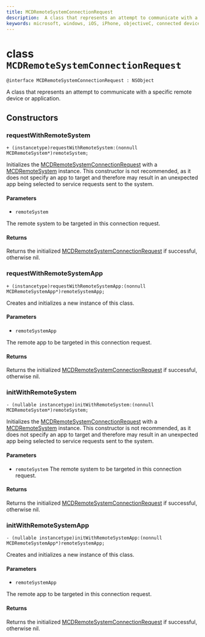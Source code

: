 ```yaml
---
title: MCDRemoteSystemConnectionRequest
description:  A class that represents an attempt to communicate with a specific remote device or application.
keywords: microsoft, windows, iOS, iPhone, objectiveC, connected devices, Project Rome
---
```


# class `MCDRemoteSystemConnectionRequest` 

```
@interface MCDRemoteSystemConnectionRequest : NSObject
```  

A class that represents an attempt to communicate with a specific remote device or application.

## Constructors

### requestWithRemoteSystem
`+ (instancetype)requestWithRemoteSystem:(nonnull MCDRemoteSystem*)remoteSystem;`

Initializes the [MCDRemoteSystemConnectionRequest](MCDRemoteSystemConnectionRequest.md) with a [MCDRemoteSystem](../remotesystem/MCDRemoteSystem.md) instance. This constructor is not recommended, as it does not specify an app to target and therefore may result in an unexpected app being selected to service requests sent to the system.

#### Parameters
* `remoteSystem` 

The remote system to be targeted in this connection request.

#### Returns
Returns the initialized [MCDRemoteSystemConnectionRequest](MCDRemoteSystemConnectionRequest.md) if successful, otherwise nil.

### requestWithRemoteSystemApp
`+ (instancetype)requestWithRemoteSystemApp:(nonnull MCDRemoteSystemApp*)remoteSystemApp;`

Creates and initializes a new instance of this class.

#### Parameters
* `remoteSystemApp` 

The remote app to be targeted in this connection request.

#### Returns
Returns the initialized [MCDRemoteSystemConnectionRequest](MCDRemoteSystemConnectionRequest.md) if successful, otherwise nil.

### initWithRemoteSystem
`- (nullable instancetype)initWithRemoteSystem:(nonnull MCDRemoteSystem*)remoteSystem;`

Initializes the [MCDRemoteSystemConnectionRequest](MCDRemoteSystemConnectionRequest.md) with a [MCDRemoteSystem](../remotesystem/MCDRemoteSystem.md) instance. This constructor is not recommended, as it does not specify an app to target and therefore may result in an unexpected app being selected to service requests sent to the system.

#### Parameters
* `remoteSystem` The remote system to be targeted in this connection request.

#### Returns
Returns the initialized [MCDRemoteSystemConnectionRequest](MCDRemoteSystemConnectionRequest.md) if successful, otherwise nil.

### initWithRemoteSystemApp
`- (nullable instancetype)initWithRemoteSystemApp:(nonnull MCDRemoteSystemApp*)remoteSystemApp;`

Creates and initializes a new instance of this class.

#### Parameters
* `remoteSystemApp` 

The remote app to be targeted in this connection request.

#### Returns
Returns the initialized [MCDRemoteSystemConnectionRequest](MCDRemoteSystemConnectionRequest.md) if successful, otherwise nil.